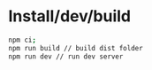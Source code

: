 # Install/dev/build

```bash
npm ci;
npm run build // build dist folder
npm run dev // run dev server
```
